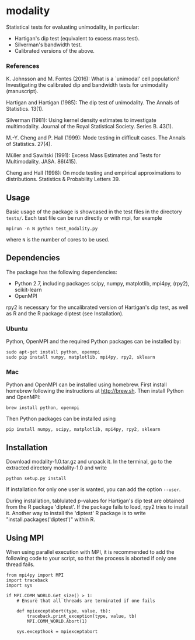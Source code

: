 # modality
Statistical tests for evaluating unimodality, in particular:
- Hartigan's dip test (equivalent to excess mass test).
- Silverman's bandwidth test.
- Calibrated versions of the above.

### References
K. Johnsson and M. Fontes (2016): What is a `unimodal' cell
population? Investigating the calibrated dip and bandwidth tests
for unimodality (manuscript).

Hartigan and Hartigan (1985): The dip test of unimodality.
The Annals of Statistics. 13(1).

Silverman (1981): Using kernel density estimates to
investigate multimodality. Journal of the Royal Statistical
Society. Series B. 43(1).

M.-Y. Cheng and P. Hall (1999): Mode testing in difficult cases.
The Annals of Statistics. 27(4).

Müller and Sawitski (1991): Excess Mass Estimates and Tests for
Multimodality. JASA. 86(415).

Cheng and Hall (1998): On mode testing and empirical
approximations to distributions. Statistics & Probability
Letters 39.

## Usage
Basic usage of the package is showcased in the test files in the
directory `tests/`. Each test file can be run directly or with mpi,
for example
```
mpirun -n N python test_modality.py
```
where `N` is the number of cores to be used.

## Dependencies
The package has the following dependencies:
- Python 2.7, including packages scipy, numpy, matplotlib, mpi4py, (rpy2), scikit-learn
- OpenMPI

rpy2 is necessary for the uncalibrated version of Hartigan's dip test,
as well as R and the R package diptest (see Installation).

### Ubuntu
Python, OpenMPI and the required Python packages can be installed by:
```
sudo apt-get install python, openmpi  
sudo pip install numpy, matplotlib, mpi4py, rpy2, sklearn
```

### Mac
Python and OpenMPI can be installed using homebrew.
First install homebrew following the instructions at http://brew.sh.
Then install Python and OpenMPI:
```
brew install python, openmpi
```
Then Python packages can be installed using
```
pip install numpy, scipy, matplotlib, mpi4py, rpy2, sklearn
```

## Installation
Download modality-1.0.tar.gz and unpack it. In the terminal, go to
the extracted directory modality-1.0 and write
```
python setup.py install
```
If installation for only one user is wanted, you can add the option
`--user`.

During installation, tablulated p-values for Hartigan's dip test
are obtained from the R package 'diptest'. If the package fails to load,
rpy2 tries to install it. Another way to install the 'diptest' R package
is to write "install.packages('diptest')" within R.

## Using MPI
When using parallel execution with MPI, it is recommended to add the
following code to your script, so that the process is aborted if only
one thread fails.

```
from mpi4py import MPI
import traceback
import sys

if MPI.COMM_WORLD.Get_size() > 1:
    # Ensure that all threads are terminated if one fails

    def mpiexceptabort(type, value, tb):
        traceback.print_exception(type, value, tb)
        MPI.COMM_WORLD.Abort(1)

    sys.excepthook = mpiexceptabort
```